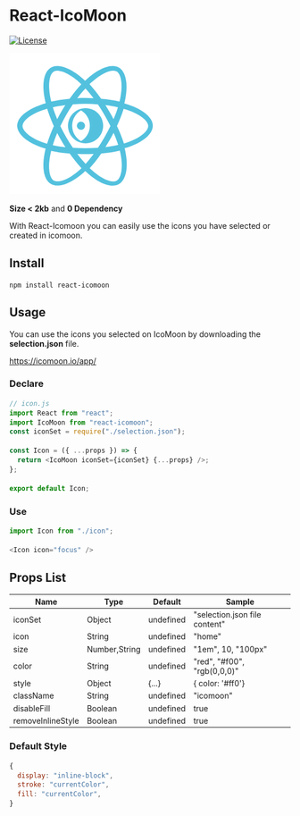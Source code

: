 # React-IcoMoon

[![License](https://img.shields.io/badge/License-Apache%202.0-green.svg)](http://www.apache.org/licenses/LICENSE-2.0.html)


![React-Icomoon Logo](logo.png)

**Size < 2kb** and **0 Dependency**

With React-Icomoon you can easily use the icons you have selected or created in icomoon.

<!-- ## [Demo](https://codesandbox.io/s/github/aykutkardas/react-icomoon-playground) -->

## Install

```
npm install react-icomoon
```

## Usage

You can use the icons you selected on IcoMoon by downloading the **selection.json** file.

https://icomoon.io/app/

### Declare
```js
// icon.js
import React from "react";
import IcoMoon from "react-icomoon";
const iconSet = require("./selection.json");

const Icon = ({ ...props }) => {
  return <IcoMoon iconSet={iconSet} {...props} />;
};

export default Icon;
```
### Use
```js
import Icon from "./icon";

<Icon icon="focus" />
```

## Props List
| Name              | Type          | Default   | Sample                        |
|-------------------|---------------|-----------|-------------------------------|
| iconSet           | Object        | undefined | "selection.json file content" |
| icon              | String        | undefined | "home"                        |
| size              | Number,String | undefined | "1em", 10, "100px"            |
| color             | String        | undefined | "red", "#f00", "rgb(0,0,0)"   |
| style             | Object        | {...}     | { color: '#ff0'}              |
| className         | String        | undefined | "icomoon"                     |
| disableFill       | Boolean       | undefined | true                          |
| removeInlineStyle | Boolean       | undefined | true                          |


### Default Style
```js
{
  display: "inline-block",
  stroke: "currentColor",
  fill: "currentColor",
}
```